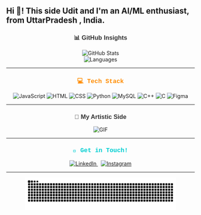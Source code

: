 <h2 align="left">Hi 👋! This side Udit and I'm an AI/ML enthusiast, from UttarPradesh , India.</h2>

###

<h3 align="center" style="color: #333333; font-family: 'Arial', sans-serif;">📊 GitHub Insights</h3>
<div align="center">
  <div style="pointer-events: none;">
    <img src="https://github-readme-stats.vercel.app/api?username=Uditsingh5&hide_title=false&hide_rank=false&show_icons=true&include_all_commits=true&count_private=true&disable_animations=false&theme=tokyonight&locale=en&hide_border=true" height="160" alt="GitHub Stats" />
  </div>
  <div style="pointer-events: none;">
    <img src="https://github-readme-stats.vercel.app/api/top-langs?username=Uditsingh5&locale=en&hide_title=false&layout=compact&card_width=320&langs_count=5&theme=tokyonight&hide_border=true" height="160" alt="Languages" />
  </div>
</div>

---

<h3 align="center" style="color: #FF8C00; font-family: 'Courier New', Courier, monospace;">💻 Tech Stack</h3>

<div align="center">
  <img src="https://cdn.jsdelivr.net/gh/devicons/devicon/icons/javascript/javascript-original.svg" height="45" alt="JavaScript" />
  <img src="https://cdn.jsdelivr.net/gh/devicons/devicon/icons/html5/html5-original.svg" height="45" alt="HTML" />
  <img src="https://cdn.jsdelivr.net/gh/devicons/devicon/icons/css3/css3-original.svg" height="45" alt="CSS" />
  <img src="https://cdn.jsdelivr.net/gh/devicons/devicon/icons/python/python-original.svg" height="45" alt="Python" />
  <img src="https://cdn.jsdelivr.net/gh/devicons/devicon/icons/mysql/mysql-original.svg" height="45" alt="MySQL" />
  <img src="https://cdn.jsdelivr.net/gh/devicons/devicon/icons/cplusplus/cplusplus-original.svg" height="45" alt="C++" />
  <img src="https://cdn.jsdelivr.net/gh/devicons/devicon/icons/c/c-original.svg" height="45" alt="C" />
  <img src="https://cdn.jsdelivr.net/gh/devicons/devicon/icons/figma/figma-original.svg" height="45" alt="Figma" />
</div>

---

<h3 align="center" style="color: #333333; font-family: 'Arial', sans-serif;">🎨 My Artistic Side</h3>
<div align="center">
  <img src="https://i.giphy.com/media/v1.Y2lkPTc5MGI3NjExM3ZuNnh0NHl2MGxlMzhqdGc5cWRueXYwNm1wMHV3b3Fndm5zdzBvbCZlcD12MV9pbnRlcm5hbF9naWZfYnlfaWQmY3Q9Zw/QDjpIL6oNCVZ4qzGs7/giphy.gif" alt="GIF" height="180" />
</div>

---

<h3 align="center" style="color: #00CED1; font-family: 'Courier New', Courier, monospace;">🤝 Get in Touch!</h3>

<div align="center">
  <a href="https://www.linkedin.com/in/udit-narayan-singh01/" target="_blank">
    <img src="https://img.shields.io/static/v1?message=LinkedIn&logo=linkedin&label=&color=0077B5&logoColor=white&labelColor=&style=flat" height="45" alt="LinkedIn" />
  </a>
  &nbsp;
  <a href="https://www.instagram.com/uditsingh005/" target="_blank">
    <img src="https://img.shields.io/static/v1?message=Instagram&logo=instagram&label=&color=E4405F&logoColor=white&labelColor=&style=flat" height="45" alt="Instagram" />
  </a>
</div>

---

<div align="center">
  <img src="https://raw.githubusercontent.com/Uditsingh5/Uditsingh5/output/snake.svg" alt="Snake Animation" width="80%" />
</div>